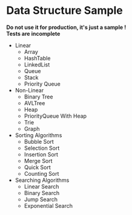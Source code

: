# Data Structure Sample
__Do not use it for production, it's just a sample !__ <br />
__Tests are incomplete__

* Linear
  * Array
  * HashTable
  * LinkedList
  * Queue
  * Stack
  * Priority Queue
* Non-Linear
  * Binary Tree
  * AVLTree
  * Heap
  * PriorityQueue With Heap
  * Trie
  * Graph
* Sorting Algorithms
  * Bubble Sort
  * Selection Sort
  * Insertion Sort
  * Merge Sort
  * Quick Sort
  * Counting Sort
* Searching Algorithms
  * Linear Search
  * Binary Search
  * Jump Search
  * Exponential Search
  

